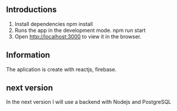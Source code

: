 
## Introductions

1. Install dependencies npm install
2. Runs the app in the development mode. npm run start<br />
3. Open [http://localhost:3000](http://localhost:3000) to view it in the browser.


## Information
The aplication is create with reactjs, firebase.


## next version
In the next version I will use a backend with Nodejs and PostgreSQL

